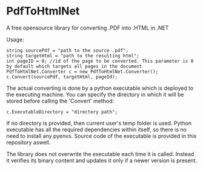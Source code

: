 # PdfToHtmlNet
A free opensource library for converting .PDF into .HTML in .NET

Usage:
```
string sourcePdf = "path to the source .pdf";
string targetHtml = "path to the resulting html";
int pageID = 0; //id of the page to be converted. This parameter is 0 by default which targets all pages in the document
PdfToHtmlNet.Converter c = new PdfToHtmlNet.Converter();
c.Convert(sourcePdf, targetHtml, pageId);
```


The actual converting is done by a python executable which is deployed to the executing machine. You can specify the directory in which it will be stored before calling the 'Convert' method:
```
c.ExecutableDirectory = "directory path";
```

If no directory is provided, then current user's temp folder is used. Python executable has all the required dependencies within itself, so there is no need to install any pyenvs.
Source code of the executable is provided in this repository aswell.

The library does not overwrite the executable each time it is called. Instead it verifies its binary content and updates it only if a newer version is present.
